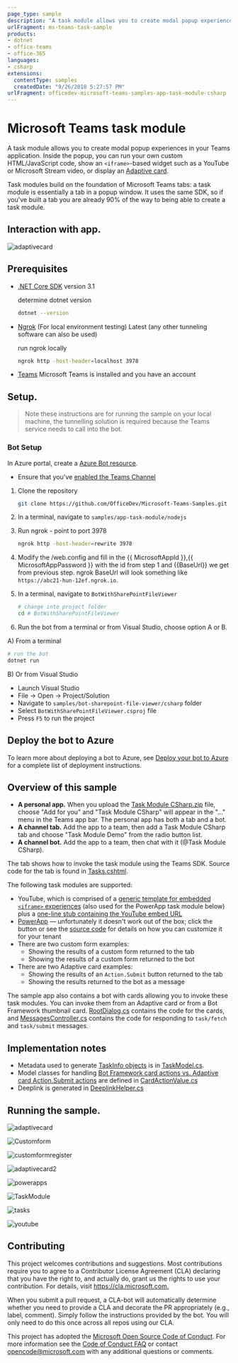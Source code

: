 ```yaml
---
page_type: sample
description: "A task module allows you to create modal popup experiences in your Teams application."
urlFragment: ms-teams-task-sample
products:
- dotnet
- office-teams
- office-365
languages:
- csharp
extensions:
  contentType: samples
  createdDate: "9/26/2018 5:27:57 PM"
urlFragment: officedev-microsoft-teams-samples-app-task-module-csharp
---
```


# Microsoft Teams task module
A task module allows you to create modal popup experiences in your Teams application. Inside the popup, you can run your own custom HTML/JavaScript code, show an `<iframe>`-based widget such as a YouTube or Microsoft Stream video, or display an [Adaptive card](https://docs.microsoft.com/en-us/adaptive-cards/).

Task modules build on the foundation of Microsoft Teams tabs: a task module is essentially a tab in a popup window. It uses the same SDK, so if you've built a tab you are already 90% of the way to being able to create a task module.


## Interaction with app.

![adaptivecard](Microsoft.Teams.Samples.TaskModule.Web/Images/AppTaskModule.gif)

## Prerequisites

- [.NET Core SDK](https://dotnet.microsoft.com/download) version 3.1

  determine dotnet version
  ```bash
  dotnet --version
  ```
- [Ngrok](https://ngrok.com/download) (For local environment testing) Latest (any other tunneling software can also be used)
  
  run ngrok locally
  ```bash
  ngrok http -host-header=localhost 3978
  ```
- [Teams](https://teams.microsoft.com) Microsoft Teams is installed and you have an account

## Setup.
> Note these instructions are for running the sample on your local machine, the tunnelling solution is required because
> the Teams service needs to call into the bot.

### Bot Setup
In Azure portal, create a [Azure Bot resource](https://docs.microsoft.com/en-us/azure/bot-service/abs-quickstart?view=azure-bot-service-4.0&tabs=userassigned).

- Ensure that you've [enabled the Teams Channel](https://docs.microsoft.com/en-us/azure/bot-service/channel-connect-teams?view=azure-bot-service-4.0)

1) Clone the repository

    ```bash
    git clone https://github.com/OfficeDev/Microsoft-Teams-Samples.git
    ```
2) In a terminal, navigate to `samples/app-task-module/nodejs`

3) Run ngrok - point to port 3978

    ```bash
    ngrok http -host-header=rewrite 3978
    ```

5) Modify the /web.config and fill in the {{ MicrosoftAppId }},{{ MicrosoftAppPassword }} with the id from step 1 and {{BaseUrl}} we get from previous step. ngrok BaseUrl will look something like `https://abc21-hun-12ef.ngrok.io`.

4) In a terminal, navigate to `BotWithSharePointFileViewer`

    ```bash
    # change into project folder
    cd # BotWithSharePointFileViewer
    ```

5) Run the bot from a terminal or from Visual Studio, choose option A or B.

  A) From a terminal

  ```bash
  # run the bot
  dotnet run
  ```

  B) Or from Visual Studio

  - Launch Visual Studio
  - File -> Open -> Project/Solution
  - Navigate to `samples/bot-sharepoint-file-viewer/csharp` folder
  - Select `BotWithSharePointFileViewer.csproj` file
  - Press `F5` to run the project

## Deploy the bot to Azure

To learn more about deploying a bot to Azure, see [Deploy your bot to Azure](https://aka.ms/azuredeployment) for a complete list of deployment instructions.
## Overview of this sample

* **A personal app.** When you upload the [Task Module CSharp.zip](Microsoft.Teams.Samples.TaskModule.Web/Manifest/TaskModuleCSharp.zip) file, choose "Add for you" and "Task Module CSharp" will appear in the "..." menu in the Teams app bar. The personal app has both a tab and a bot.
* **A channel tab.** Add the app to a team, then add a Task Module CSharp tab and choose "Task Module Demo" from the radio button list.
* **A channel bot.** Add the app to a team, then chat with it (@Task Module CSharp).

The tab shows how to invoke the task module using the Teams SDK. Source code for the tab is found in [Tasks.cshtml](Microsoft.Teams.Samples.TaskModule.Web/Views/Home/Tasks.cshtml). 

The following task modules are supported:

* YouTube, which is comprised of a [generic template for embedded `<iframe>` experiences](Microsoft.Teams.Samples.TaskModule.Web/Views/Shared/_EmbedPage.cshtml) (also used for the PowerApp task module below) plus a [one-line stub containing the YouTube embed URL](Microsoft.Teams.Samples.TaskModule.Web/Views/Home/YouTube.cshtml)
* [PowerApp](Microsoft.Teams.Samples.TaskModule.Web/Views/Home/PowerApp.cshtml) &mdash; unfortunately it doesn't work out of the box; click the button or see the [source code](Microsoft.Teams.Samples.TaskModule.Web/Views/Home/PowerApp.cshtml) for details on how you can customize it for your tenant
* There are two custom form examples:
  * Showing the results of a custom form returned to the tab
  * Showing the results of a custom form returned to the bot
* There are two Adaptive card examples:
  * Showing the results of an `Action.Submit` button returned to the tab
  * Showing the results returned to the bot as a message

The sample app also contains a bot with cards allowing you to invoke these task modules. You can invoke them from an Adaptive card or from a Bot Framework thumbnail card. [RootDialog.cs](Microsoft.Teams.Samples.TaskModule.Web/Dialogs/RootDialog.cs) contains the code for the cards, and [MessagesController.cs](Microsoft.Teams.Samples.TaskModule.Web/Controllers/MessagesController.cs) contains the code for responding to `task/fetch` and `task/submit` messages.

## Implementation notes

  * Metadata used to generate [TaskInfo objects](https://docs.microsoft.com/en-us/microsoftteams/platform/concepts/task-modules/task-modules-overview#the-taskinfo-object) is in [TaskModel.cs](Microsoft.Teams.Samples.TaskModule.Web/Models/TaskModel.cs).
  * Model classes for handling [Bot Framework card actions vs. Adaptive card Action.Submit actions](https://docs.microsoft.com/en-us/microsoftteams/platform/concepts/task-modules/task-modules-bots#bot-framework-card-actions-vs-adaptive-card-actionsubmit-actions) are defined in [CardActionValue.cs](Microsoft.Teams.Samples.TaskModule.Web/Models/CardActionValue.cs)
  * Deeplink is generated in [DeeplinkHelper.cs](Microsoft.Teams.Samples.TaskModule.Web/Helper/DeeplinkHelper.cs)

## Running the sample.

![adaptivecard](Microsoft.Teams.Samples.TaskModule.Web/Images/adaptivecard.png)

![Customform](Microsoft.Teams.Samples.TaskModule.Web/Images/Customform.png)

![customformregister](Microsoft.Teams.Samples.TaskModule.Web/Images/customformregister.png)

![adaptivecard2](Microsoft.Teams.Samples.TaskModule.Web/Images/adaptivecard2.png)

![powerapps](Microsoft.Teams.Samples.TaskModule.Web/Images/powerapps.png)

![TaskModule](Microsoft.Teams.Samples.TaskModule.Web/Images/TaskModule.png)

![tasks](Microsoft.Teams.Samples.TaskModule.Web/Images/tasks.png)

![youtube](Microsoft.Teams.Samples.TaskModule.Web/Images/youtube.png)


## Contributing

This project welcomes contributions and suggestions.  Most contributions require you to agree to a
Contributor License Agreement (CLA) declaring that you have the right to, and actually do, grant us
the rights to use your contribution. For details, visit <https://cla.microsoft.com.>

When you submit a pull request, a CLA-bot will automatically determine whether you need to provide
a CLA and decorate the PR appropriately (e.g., label, comment). Simply follow the instructions
provided by the bot. You will only need to do this once across all repos using our CLA.

This project has adopted the [Microsoft Open Source Code of Conduct](https://opensource.microsoft.com/codeofconduct/).
For more information see the [Code of Conduct FAQ](https://opensource.microsoft.com/codeofconduct/faq/) or
contact [opencode@microsoft.com](mailto:opencode@microsoft.com) with any additional questions or comments.
